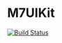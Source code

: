 # M7UIKit

[![Build Status](https://travis-ci.com/aromanov91/M7UIKit.svg?branch=master)](https://travis-ci.com/aromanov91/M7UIKit)
